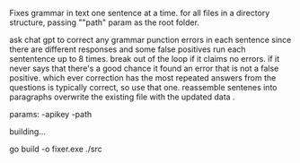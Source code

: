 Fixes grammar in text one sentence at a time.
for all files in a directory structure, passing ""path" param as the root folder.

ask chat gpt to correct any grammar punction errors in each sentence
since there are different responses and some false positives run each sententence up to 8 times.
break out of the loop if it claims no errors.
if it never says that there's a good chance it found an error that is not a false positive.
which ever correction has the most repeated answers from the questions is typically correct, so use that one.
reassemble sentenes into paragraphs
overwrite the existing file with the updated data .

params:
    -apikey <apikey for chatgpt>
    -path <folder containing text files>



building...

go build -o fixer.exe ./src